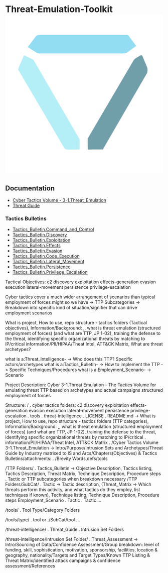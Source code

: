 # Threat-Emulation-Toolkit ![alt tag](app/tet.png)

## Documentation
* [Cyber Tactics Volume - 3-1.Threat_Emulation](Cyber_Tactics_Volume_3-1.Threat_Emulation.md)
* [Threat Guide](threat-intelligence/Threat_Guide.md)

### Tactics Bulletins

* [Tactics_Bulletin.Command_and_Control](c2/Tactics_Bulletin.Command_and_Control.md)
* [Tactics_Bulletin.Discovery](discovery/Tactics_Bulletin.Discovery.md)
* [Tactics_Bulletin.Exploitation](exploitation/Tactics_Bulletin.Exploitation.md)
* [Tactics_Bulletin.Effects](effects-generation/Tactics_Bulletin.Effects.md)
* [Tactics_Bulletin.Evasion](evasion/Tactics_Bulletin.Evasion.md)
* [Tactics_Bulletin.Code_Execution](execution/Tactics_Bulletin.Code_Execution.md)
* [Tactics_Bulletin.Lateral_Movement](lateral-movement/Tactics_Bulletin.Lateral_Movement.md)
* [Tactics_Bulletin.Persistence](persistence/Tactics_Bulletin.Persistence.md)
* [Tactics_Bulletin.Privilege_Escalation](privilege-escalation/Tactics_Bulletin.Privilege_Escalation.md)

Tactical Objectives:
c2
discovery
exploitation
effects-generation
evasion
execution
lateral-movement
persistence
privilege-escalation

Cyber tactics cover a much wider arrangement of scenarios than typical employment of forces might so we have -> TTP Subcategories -> Breakdown into specific kind of situation/signifier that can drive employment scenarios

What is project, How to use, repo structure - tactics folders (Tactical objectives), Information/Background: ,, what is threat emulation (structured employment of forces) (and what are TTP, JP 1-02), training the defense to the threat, identifying specific organizational threats by matching to IP/critical information/PII/HIPAA/Theat Intel, ATT&CK Matrix, What are threat archetypes?

what is a:Threat_Intelligence- -> Who does this TTP? Specific actors/archetypes
what is a:Tactics_Bulletin- -> How to implement the TTP -> Specific Techniques/Procedures
what is a:Employment_Scenario- -> Scenario

Project Description: Cyber 3-1.Threat Emulation - The Tactics Volume for emulating threat TTP based on archetypes and actual campaigns structured employment of forces

Structure:
/
. cyber tactics folders: c2 discovery exploitation effects-generation evasion execution lateral-movement persistence privilege-escalation
. tools
. threat-intelligence
. LICENSE
. README.md -> What is project, How to use, repo structure - tactics folders (TTP categories), Information/Background: ,, what is threat emulation (structured employment of forces) (and what are TTP, JP 1-02), training the defense to the threat, identifying specific organizational threats by matching to IP/critical . information/PII/HIPAA/Theat Intel, ATT&CK Matrix
. /Cyber Tactics Volume 3-1.Threat_Emulation -> Intro/Purpose/Intrusion Sets and Archetypes/Threat Guide by Industry matrixed to IS and Arcs/Chapters(Objectives) & Tactics Bulletins/attachments: . /Brevity Words,defs/tools

/TTP Folders/
. Tactics_Bulletin -> Objective Description, Tactics listing, Tactics Description, Threat Matrix, Technique Description, Procedure steps
. Tactic or TTP subcategories when breakdown necessary
/TTP Folders/SubCat/
. Tactic -> Tactic description, (Threat_Matrix -> Which threats perform this activity, and what tactics do they employ, list techniques if known), Technique listing, Technique Description, Procedure steps
Employment_Scenario
. Tactic
. Tactic
...

/tools/
. Tool Type/Category Folders

/tools/type/
. tool or ./SubCat/tool
...

/threat-intelligence/
. Threat_Guide
. Intrusion Set Folders

/threat-intelligence/Intrusion Set Folder/
. Threat_Assessment -> Intro/Sourcing of Data/Confidence Assessment/Group breakdown: level of funding, skill, sophistication, motivation, sponsorship, facilities, location & geography, nationality/Targets and Target Types/Known TTP Listing & Threat Matrix/identified attack campaigns & confidence assessment/References
